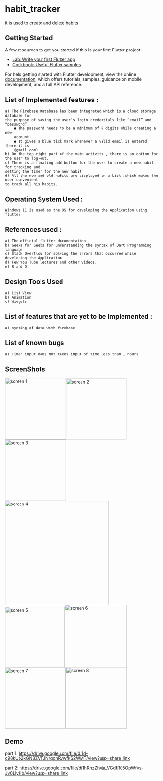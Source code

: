 # habit_tracker
it is used to create and delete habits 
## Getting Started
A few resources to get you started if this is your first Flutter project:

- [Lab: Write your first Flutter app](https://docs.flutter.dev/get-started/codelab)
- [Cookbook: Useful Flutter samples](https://docs.flutter.dev/cookbook)

For help getting started with Flutter development, view the
[online documentation](https://docs.flutter.dev/), which offers tutorials,
samples, guidance on mobile development, and a full API reference.

## List of Implemented features :
    a) The Firebase Database has been integrated which is a cloud storage database for
    the purpose of saving the user’s login credentials like “email” and “password”.
        ● The password needs to be a minimum of 6 digits while creating a new
        account.
        ● It gives a blue tick mark whenever a valid email is entered (here it is
        @gmail.com)
    b) On the top right part of the main activity , there is an option for the user to log-out.
    c) There is a floating add button for the user to create a new habit for tracking and
    setting the timer for the new habit
    d) All the new and old habits are displayed in a List ,which makes the user convenient
    to track all his habits.
## Operating System Used :
    Windows 11 is used as the OS for developing the Application using flutter
## References used :
    a) The official flutter documentation
    b) Geeks for Geeks for understanding the syntax of Dart Programming language
    c) Stack Overflow for solving the errors that occurred while developing the Application
    d) Few You Tube lectures and other videos.
    e) R and D
## Design Tools Used
    a) List View
    b) Animation
    c) Widgets
## List of features that are yet to be Implemented :
    a) syncing of data with firebase 
## List of known bugs
    a) Timer input does not takes input of time less than 1 hours 
    
## ScreenShots

<img width="200" alt="screen 1" src="https://user-images.githubusercontent.com/97300688/199414610-01fb6621-a478-4f6c-9c05-097bf5b7c70d.png"><img width="198" alt="screen 2" src="https://user-images.githubusercontent.com/97300688/199414612-e5435360-3fae-4d76-989e-109254fee91b.png"><img width="200" alt="screen 3" src="https://user-images.githubusercontent.com/97300688/199414614-4f5ba5ec-e52a-4328-8ed2-06a11c34f3cb.png"><img width="340" alt="screen 4" src="https://user-images.githubusercontent.com/97300688/199414616-06a27618-7c0f-4a83-a403-279eab8a7c97.png">
<img width="196" alt="screen 5" src="https://user-images.githubusercontent.com/97300688/199414619-4386f9a9-da56-4aa8-9957-a650122e413e.png"><img width="203" alt="screen 6" src="https://user-images.githubusercontent.com/97300688/199414685-43cc5d51-2ff3-474e-b4d0-ab3285684fab.png"><img width="199" alt="screen 7" src="https://user-images.githubusercontent.com/97300688/199414693-8b10a3fc-3608-4dc8-bd36-9c8fa5106407.png"><img width="200" alt="screen 8" src="https://user-images.githubusercontent.com/97300688/199414698-3e2919be-4d1d-4de2-b838-d54758b2f870.png">

## Demo 

part 1: https://drive.google.com/file/d/1d-c98kUb2kGN8ZVTJNrqonRvwfkS2WMT/view?usp=share_link

part 2: https://drive.google.com/file/d/1hRhzZhvja_VGdfR05OpWfvs-Jv0LlyHb/view?usp=share_link
